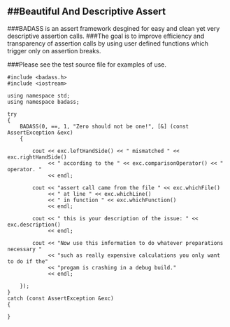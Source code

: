 ##Beautiful And Descriptive Assert
----------------------------

###BADASS is an assert framework desgined for easy and clean yet very descriptive assertion calls.
###The goal is to improve efficiency and transparency of assertion calls by using user defined functions which trigger only on assertion breaks.

###Please see the test source file for examples of use.


```
#include <badass.h>
#include <iostream>

using namespace std;
using namespace badass;

try
{
    BADASS(0, ==, 1, "Zero should not be one!", [&] (const AssertException &exc)
    {

        cout << exc.leftHandSide() << " mismatched " << exc.rightHandSide()
             << " according to the " << exc.comparisonOperator() << " operator. "
             << endl;

        cout << "assert call came from the file " << exc.whichFile()
             << " at line " << exc.whichLine()
             << " in function " << exc.whichFunction()
             << endl;

        cout << " this is your description of the issue: " << exc.description()
             << endl;

        cout << "Now use this information to do whatever preparations necessary "
             << "such as really expensive calculations you only want to do if the"
             << "progam is crashing in a debug build."
             << endl;

    });
}
catch (const AssertException &exc)
{

}

```
